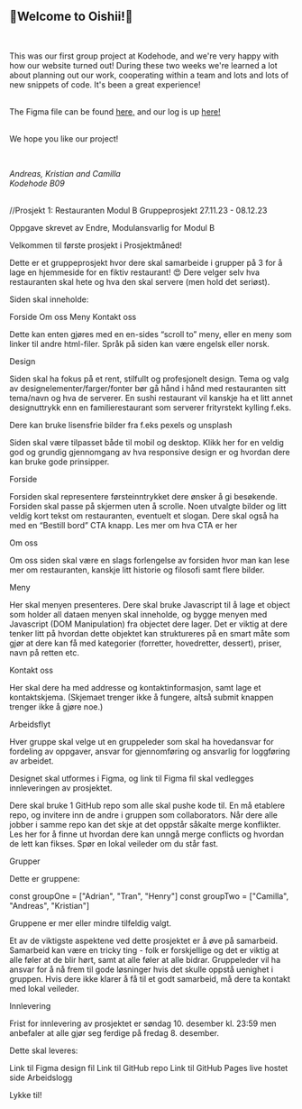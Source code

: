 <h2>🍣Welcome to Oishii!🍣</h2>
<br>

<p>This was our first group project at Kodehode, and we're very happy with how our website turned out!
During these two weeks we're learned a lot about planning out our work, cooperating within a team and lots and lots of new snippets of code. 
It's been a great experience!
<br>
<br>

The Figma file can be found <a href="https://www.figma.com/file/c1bC7AXSus1ngLlzusfHKf/Untitled?type=design&node-id=23%3A40&mode=design&t=QNhrb3J2mFjiNvAO-1"> here,</a> 
and our log is up <a href="https://docs.google.com/document/d/1do5jnazj7BKZ2q63Nx1-v2sM2_A4Th1k_B-6cuEb7lQ/edit?usp=sharing"> here!</a> 
<br>
<br>


We hope you like our project!</p>

<br>

<i>Andreas, Kristian and Camilla
<br>
Kodehode B09</i>
<br>
<br>

//Prosjekt 1: Restauranten
Modul B Gruppeprosjekt
27.11.23 - 08.12.23

Oppgave skrevet av Endre, Modulansvarlig for Modul B

Velkommen til første prosjekt i Prosjektmåned!

Dette er et gruppeprosjekt hvor dere skal samarbeide i grupper på 3 for å lage en hjemmeside for en fiktiv restaurant! 😍 Dere velger selv hva restauranten skal hete og hva den skal servere (men hold det seriøst).

Siden skal inneholde:

Forside
Om oss
Meny
Kontakt oss

Dette kan enten gjøres med en en-sides “scroll to” meny, eller en meny som linker til andre html-filer. Språk på siden kan være engelsk eller norsk.

Design

Siden skal ha fokus på et rent, stilfullt og profesjonelt design. Tema og valg av designelementer/farger/fonter bør gå hånd i hånd med restauranten sitt tema/navn og hva de serverer. En sushi restaurant vil kanskje ha et litt annet designuttrykk enn en familierestaurant som serverer frityrstekt kylling f.eks. 

Dere kan bruke lisensfrie bilder fra f.eks pexels og unsplash

Siden skal være tilpasset både til mobil og desktop. Klikk her for en veldig god og grundig gjennomgang av hva responsive design er og hvordan dere kan bruke gode prinsipper.

Forside

Forsiden skal representere førsteinntrykket dere ønsker å gi besøkende. Forsiden skal passe på skjermen uten å scrolle. Noen utvalgte bilder og litt veldig kort tekst om restauranten, eventuelt et slogan. Dere skal også ha med en “Bestill bord” CTA knapp. Les mer om hva CTA er her

Om oss

Om oss siden skal være en slags forlengelse av forsiden hvor man kan lese mer om restauranten, kanskje litt historie og filosofi samt flere bilder.

Meny

Her skal menyen presenteres. Dere skal bruke Javascript til å lage et object som holder all dataen menyen skal inneholde, og bygge menyen med Javascript (DOM Manipulation) fra objectet dere lager. Det er viktig at dere tenker litt på hvordan dette objektet kan struktureres på en smart måte som gjør at dere kan få med kategorier (forretter, hovedretter, dessert), priser, navn på retten etc.

Kontakt oss

Her skal dere ha med addresse og kontaktinformasjon, samt lage et kontaktskjema. (Skjemaet trenger ikke å fungere, altså submit knappen trenger ikke å gjøre noe.)


Arbeidsflyt

Hver gruppe skal velge ut en gruppeleder som skal ha hovedansvar for fordeling av oppgaver, ansvar for gjennomføring og ansvarlig for loggføring av arbeidet.

Designet skal utformes i Figma, og link til Figma fil skal vedlegges innleveringen av prosjektet.

Dere skal bruke 1 GitHub repo som alle skal pushe kode til. En må etablere repo, og invitere inn de andre i gruppen som collaborators. Når dere alle jobber i samme repo kan det skje at det oppstår såkalte merge konflikter. Les her for å finne ut hvordan dere kan unngå merge conflicts og hvordan de lett kan fikses. Spør en lokal veileder om du står fast.

Grupper

Dette er gruppene:

const groupOne = ["Adrian", "Tran", "Henry"]
const groupTwo = ["Camilla", "Andreas", "Kristian"]


Gruppene er mer eller mindre tilfeldig valgt.

Et av de viktigste aspektene ved dette prosjektet er å øve på samarbeid. Samarbeid kan være en tricky ting - folk er forskjellige og det er viktig at alle føler at de blir hørt, samt at alle føler at alle bidrar. Gruppeleder vil ha ansvar for å nå frem til gode løsninger hvis det skulle oppstå uenighet i gruppen. Hvis dere ikke klarer å få til et godt samarbeid, må dere ta kontakt med lokal veileder.

Innlevering

Frist for innlevering av prosjektet er søndag 10. desember kl. 23:59 men anbefaler at alle gjør seg ferdige på fredag 8. desember.

Dette skal leveres:

Link til Figma design fil
Link til GitHub repo
Link til GitHub Pages live hostet side
Arbeidslogg

Lykke til!

